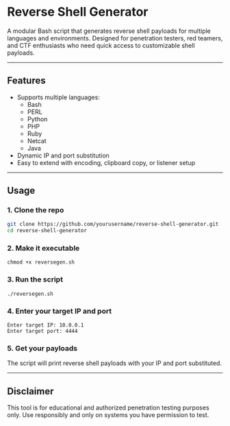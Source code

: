# Reverse Shell Generator

A modular Bash script that generates reverse shell payloads for multiple languages and environments. Designed for penetration testers, red teamers, and CTF enthusiasts who need quick access to customizable shell payloads.

---

## Features

- Supports multiple languages:
  - Bash
  - PERL
  - Python
  - PHP
  - Ruby
  - Netcat
  - Java
- Dynamic IP and port substitution
- Easy to extend with encoding, clipboard copy, or listener setup

---

## Usage

### 1. Clone the repo

```bash
git clone https://github.com/yourusername/reverse-shell-generator.git
cd reverse-shell-generator
```
### 2. Make it executable
```
chmod +x reversegen.sh
```

### 3. Run the script
```
./reversegen.sh
```

### 4. Enter your target IP and port
```
Enter target IP: 10.0.0.1
Enter target port: 4444
```

### 5. Get your payloads
The script will print reverse shell payloads with your IP and port substituted.

---

## Disclaimer
This tool is for educational and authorized penetration testing purposes only. Use responsibly and only on systems you have permission to test.



